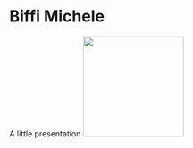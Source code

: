 # Biffi Michele
A little presentation
<img height="180em" src="https://github-readme-stats.vercel.app/api?username=biffimichele&show_icons=true&hide_border=true&&count_private=true&include_all_commits=true" />
